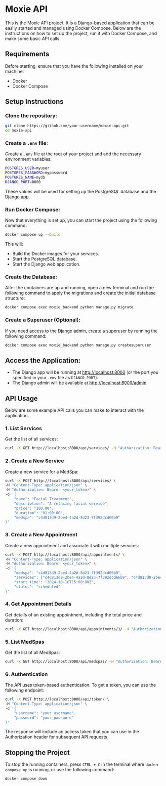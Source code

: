 
# Moxie API

This is the Moxie API project. It is a Django-based application that can be easily started and managed using Docker Compose. Below are the instructions on how to set up the project, run it with Docker Compose, and make some basic API calls.

## Requirements

Before starting, ensure that you have the following installed on your machine:

- Docker
- Docker Compose

## Setup Instructions

### Clone the repository:

```bash
git clone https://github.com/your-username/moxie-api.git
cd moxie-api
```

### Create a `.env` file:

Create a `.env` file at the root of your project and add the necessary environment variables:

```bash
POSTGRES_USER=myuser
POSTGRES_PASSWORD=mypassword
POSTGRES_NAME=mydb
DJANGO_PORT=8000
```

These values will be used for setting up the PostgreSQL database and the Django app.

### Run Docker Compose:

Now that everything is set up, you can start the project using the following command:

```bash
docker compose up --build
```

This will:

- Build the Docker images for your services.
- Start the PostgreSQL database.
- Start the Django web application.

### Create the Database:

After the containers are up and running, open a new terminal and run the following command to apply the migrations and create the initial database structure:

```bash
docker compose exec moxie_backend python manage.py migrate
```

### Create a Superuser (Optional):

If you need access to the Django admin, create a superuser by running the following command:

```bash
docker compose exec moxie_backend python manage.py createsuperuser
```

## Access the Application:

- The Django app will be running at [http://localhost:8000](http://localhost:8000) (or the port you specified in your `.env` file as `DJANGO_PORT`).
- The Django admin will be available at [http://localhost:8000/admin](http://localhost:8000/admin).

## API Usage

Below are some example API calls you can make to interact with the application.

### 1. List Services

Get the list of all services:

```bash
curl -X GET http://localhost:8000/api/services/ -H "Authorization: Bearer <your_token>"
```

### 2. Create a New Service

Create a new service for a MedSpa:

```bash
curl -X POST http://localhost:8000/api/services/ \
-H "Content-Type: application/json" \
-H "Authorization: Bearer <your_token>" \
-d '{
    "name": "Facial Treatment",
    "description": "A relaxing facial service",
    "price": "100.00",
    "duration": "01:00:00",
    "medspa": "c4d813d9-2be4-4a2d-8d23-7f392dcd66b9"
}'
```

### 3. Create a New Appointment

Create a new appointment and associate it with multiple services:

```bash
curl -X POST http://localhost:8000/api/appointments/ \
-H "Content-Type: application/json" \
-H "Authorization: Bearer <your_token>" \
-d '{
    "medspa": "c4d813d9-2be4-4a2d-8d23-7f392dcd66b9",
    "services": ["c4d813d9-2be4-4a2d-8d23-7f392dcd66b9", "c4d813d9-2be4-4a2d-8d23-7f392dcd66b9"],
    "start_time": "2024-10-10T15:00:00Z",
    "status": "scheduled"
}'
```

### 4. Get Appointment Details

Get details of an existing appointment, including the total price and duration:

```bash
curl -X GET http://localhost:8000/api/appointments/1/ -H "Authorization: Bearer <your_token>"
```

### 5. List MedSpas

Get the list of all MedSpas:

```bash
curl -X GET http://localhost:8000/api/medspas/ -H "Authorization: Bearer <your_token>"
```

### 6. Authentication

The API uses token-based authentication. To get a token, you can use the following endpoint:

```bash
curl -X POST http://localhost:8000/api/token/ \
-H "Content-Type: application/json" \
-d '{
    "username": "your_username",
    "password": "your_password"
}'
```

The response will include an access token that you can use in the Authorization header for subsequent API requests.

## Stopping the Project

To stop the running containers, press `CTRL + C` in the terminal where `docker compose up` is running, or use the following command:

```bash
docker compose down
```
